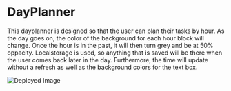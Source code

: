 # DayPlanner

This dayplanner is designed so that the user can plan their tasks by hour.  As the day goes on, the color of the background for each hour block will change.  Once the hour is in the past, it will then turn grey and be at 50% oppacity.  Localstorage is used, so anything that is saved will be there when the user comes back later in the day.  Furthermore, the time will update without a refresh as well as the background colors for the text box.  

![Deployed Image](https://dfabert.github.io/DayPlanner/assets/DeployedImage.jpg)

